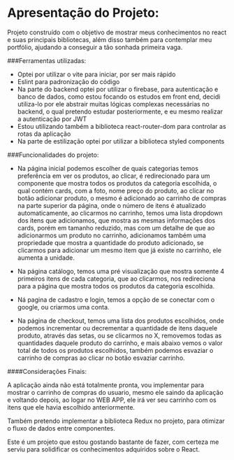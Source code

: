 # Apresentação do Projeto:

Projeto construído com o objetivo de mostrar meus conhecimentos no react e suas principais bibliotecas, além disso também para contemplar meu portfólio, ajudando a conseguir a tão sonhada primeira vaga.

###Ferramentas utilizadas:

- Optei por utilizar o vite para iniciar, por ser mais rápido
- Eslint para padronização do código
- Na parte do backend optei por utilizar o firebase, para autenticação e banco de dados, como estou focando os estudos em front end, decidi utiliza-lo por ele abstrair muitas lógicas complexas necessárias no backend, o qual pretendo estudar posteriormente, e eu mesmo realizar a autenticação por JWT
- Estou utilizando também a biblioteca react-router-dom para controlar as rotas da aplicação
- Na parte de estilização optei por utilizar a biblioteca styled components


###Funcionalidades do projeto:

- Na página inicial podemos escolher de quais categorias temos preferência em ver os produtos, ao clicar, é redirecionado para um componente que mostra todos os produtos da categoria escolhida, o qual contém cards, com a foto, nome preço do produto, ao clicar no botão adicionar produto, o mesmo é adicionado ao carrinho de compras na parte superior da página, onde o número de itens é atualizado automaticamente, ao clicarmos no carrinho, temos uma lista dropdown dos itens que adicionamos, que mostra as mesmas informações dos cards, porém em tamanho reduzido, mas com um detalhe de que ao adicionarmos um produto no carrinho, adicionamos também uma propriedade que mostra a quantidade do produto adicionado, se clicarmos para adicionar um mesmo item que já existe no carrinho, ele aumenta a unidade.

- Na página catálogo, temos uma pré visualização que mostra somente 4 primeiros itens de cada categoria, que ao clicarmos, nos redireciona para a página que mostra todos os produtos da categoria escolhida.

- Ná pagina de cadastro e login, temos a opção de se conectar com o google, ou criarmos uma conta.

- Na página de checkout, temos uma lista dos produtos escolhidos, onde podemos incrementar ou decrementar a quantidade de itens daquele produto, através das setas, ou se clicarmos no X, removemos todas as quantidades daquele produto do carrinho, e mais abaixo vemos o valor total de todos os produtos escolhidos, também podemos esvaziar o carrinho de compras ao clicar no botão esvaziar carrinho.

####Considerações Finais:

A aplicação ainda não está totalmente pronta, vou implementar para mostrar o carrinho de compras do usuario, mesmo ele saindo da aplicação e voltando depois, ao logar no WEB APP, ele irá ver seu carrinho com os itens que ele havia escolhido anteriormente.

Também pretendo implementar a biblioteca Redux no projeto, para otimizar o fluxo de dados entre componentes.

Este é um projeto que estou gostando bastante de fazer, com certeza me serviu para solidificar os conhecimentos adquiridos sobre o React.
